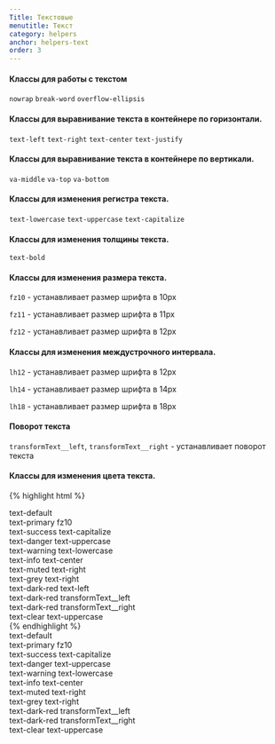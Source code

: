 ```yaml
---
Title: Текстовые
menutitle: Текст
category: helpers
anchor: helpers-text
order: 3
---
```


#### Классы для работы с текстом

`nowrap`
`break-word`
`overflow-ellipsis`

#### Классы для выравнивание текста в контейнере по горизонтали.

`text-left`
`text-right`
`text-center`
`text-justify`

#### Классы для выравнивание текста в контейнере по вертикали.

`va-middle`
`va-top`
`va-bottom`
#### Классы для изменения регистра текста.

`text-lowercase`
`text-uppercase`
`text-capitalize`

#### Классы для изменения толщины текста.
`text-bold`

#### Классы для изменения размера текста.

`fz10` - устанавливает размер шрифта в 10px

`fz11` - устанавливает размер шрифта в 11px

`fz12` - устанавливает размер шрифта в 12px

#### Классы для изменения междустрочного интервала.

`lh12` - устанавливает размер шрифта в 12px

`lh14` - устанавливает размер шрифта в 14px

`lh18` - устанавливает размер шрифта в 18px

#### Поворот текста
`transformText__left`, `transformText__right` - устанавливает поворот текста

#### Классы для изменения  цвета текста.

{% highlight html %}
  <div class="text-default">text-default</div>
  <div class="text-primary fz10">text-primary fz10</div>
  <div class="text-success text-capitalize">text-success text-capitalize</div>
  <div class="text-danger text-uppercase">text-danger text-uppercase</div>
  <div class="text-warning text-lowercase">text-warning text-lowercase</div>
  <div class="text-info text-center">text-info text-center</div>
  <div class="text-muted text-right">text-muted text-right</div>
  <div class="text-grey text-right">text-grey text-right</div>
  <div class="text-dark-red text-left">text-dark-red text-left</div>
  <div class="text-dark-red transformText__left">text-dark-red transformText__left</div>
  <div class="text-orange transformText__right">text-dark-red transformText__right</div>
  <div class="text-uppercase">text-<span class="text-clear">clear text</span>-uppercase</div>
{% endhighlight %}

<div class="bs-docs-example">
  <div class="mb-10 text-default">text-default</div>
  <div class="mb-10 text-primary fz10">text-primary fz10</div>
  <div class="mb-10 text-success text-capitalize">text-success text-capitalize</div>
  <div class="mb-10 text-danger text-uppercase">text-danger text-uppercase</div>
  <div class="mb-10 text-warning text-lowercase">text-warning text-lowercase</div>
  <div class="mb-10 text-info text-center">text-info text-center</div>
  <div class="mb-10 text-muted text-right">text-muted text-right</div>
  <div class="mb-10 text-grey text-right">text-grey text-right</div>
  <div class="text-dark-red transformText__left">text-dark-red transformText__left</div>
  <div class="text-orange transformText__right">text-dark-red transformText__right</div>
  <div class="text-uppercase">text-<span class="text-clear">clear text</span>-uppercase</div>
</div>
